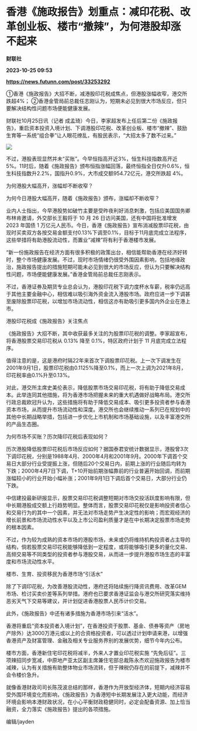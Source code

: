 # 香港《施政报告》划重点：减印花税、改革创业板、楼市“撤辣”，为何港股却涨不起来
**财联社**

**2023-10-25 09:53**

**https://news.futunn.com/post/33253292**

①香港《施政报告》大招不断，减港股印花税成焦点，但港股涨幅收窄，港交所跌超4%； ②香港金管局前总裁任志刚认为，短期未必见到很大市场反应，但只要解决结构性问题市场便能健康发展。

财联社10月25日讯（记者 成孟琦）今日，李家超发布上任后第二份《施政报告》，重启资本投资入境计划、下调港股印花税、改革创业板、楼市“撤辣”、鼓励生育等一系统“组合拳”让人眼花缭乱，有股民表示，“大招太多了数不过来。”

![](https://postimg.futunn.com/16982271562809957596177.png)

不过，港股表现显然并未“买账”。今早恒指高开近3%，恒生科技指数高开近5%。11时后，随着《施政报告》颁布恒指涨幅回落，最终恒指全日仅升0.6%，恒生科技指数升2.2%，国指升0.9%，大市成交额954.72亿元，港交所跌超 4%。

为何港股大幅高开，涨幅却不断收窄？

为何今日港股大幅高开，随着《施政报告》颁布，涨幅却不断收窄？

业内人士指出，今早港股势如破竹主要是受昨夜利好消息刺激，包括应美国国务卿布林肯邀请，外交部长王毅将于 10 月 26 日访问美国，还有中国将批准增发 2023 年国债 1 万亿元人民币。今日，香港《施政报告》宣布消减股票印花税，由现时买卖双方各按交易金额支付0.13%下调至0.1%，目标于11月底完成立法程序，这些举措将有助港股流动性，而置业“减辣”将有利于香港楼市发展。

“新一份施政报告在经济方面有很多积极的政策出台，相信能帮助香港在经济好转时，整个市场健康发展。不过，现时市场情绪仍很受外围因素影响，包括地缘政治，施政报告提出的措施短期可能未必见到很大的市场反应，但认为只要解决结构性问题，市场便能健康发展。”香港金管局前总裁任志刚表示。

不过，香港证券及期货专业总会认为，港股印花税下调力度杯水车薪，税率仍远高于其他主要金融中心，相信难以吸引海外资金流入港股市场。政府应进一步下调甚至废除股票印花税，以增加市场流动性，相信这亦有助吸引更多国内外企业在港上市。

港股印花税成《施政报告》关注焦点

《施政报告》大招不断，其中收获最多关注的为股票印花税的调整。李家超宣布，将香港股票交易印花税从 0.13% 降至 0.1%，特区政府计划于 11 月底完成立法程序。

值得注意的是，这是港府时隔22年来首次下调股票印花税。上一次下调发生在2001年9月1日，股票印花税由0.1125%降至0.1%，而上一次上调为2021年8月，印花税率由0.1%升至0.13%。

对此，港交所主席史美伦表示，降低股票市场交易印花税，将有助于降低交易成本。此举连同其他措施，将为香港市场把握未来的重大机遇做好战略布局。港交所行政总裁欧冠升认为，这些措施将有助于降低交易成本、吸引更多投资者参与香港资本市场，从而提升市场流动性和深度。港交所也会继续推动一系列已在规划中的其他中长期战略举措，包括进一步优化上市机制和市场基础设施，以及丰富港交所的产品生态圈。

为何市场不买账？历次降印花税后表现如何？

历次港股降低股票印花税后市场反应如何？据国泰君安统计数据显示，港股曾3次下调印花税，分别是1988年4月、2000年4月和2001年9月。2000年下调首个交易日大部分行业受提振上涨，但随后20个交易日内，前期上涨的行业随后均转为下跌；2000年4月7日下调，T+10开始前期涨幅靠前的行业普遍开始回调，而前期涨幅较小的行业开始小幅补涨；2001年9月1日下调后首个交易日，大部分行业仍下跌。

中信建投最新研报显示，股票交易印花税调整短期对市场交投活跃度影响有限，但中长期港股成交额上行趋势明显。整体而言，股票交易印花税仅是影响投资者信心和交易行为的其中一个因素，并无法对市场走势产生决定性的影响；而宏观经济的增长前景和市场流动性水平以及上市公司盈利质量才是在中长期决定股票市场走势的根本因素。

不过，作为较为成熟的资本市场的港股市场，未来或仍将维持机构投资者占主导的结构，倘若股票交易印花税能够降低到一定程度，或将能够吸引更多的量化交易、高频交易等不同类型的投资者参与港股交易，从而进一步提升港股市场生态的丰富度和市场流动性水平。

楼市、生育、投资移民为香港市场“引活水”

除了下调印花税，为改善港股流动性，港府还将陆续施行降资讯费用、改革GEM市场、检讨买卖价差等系列举措。港府也已要求香港证监会与港交所研究落实维持恶劣天气下交易等建议，并计划促进香港股票人民币计价交易。

此外，《施政报告》中还有诸多措施为香港市场引来“活水”。

香港将重启“资本投资者入境计划”，在香港投资于股票、基金、债券等资产（房地产除外）达3000万港元或以上的合资格投资者，可以透过计划申请来港，以增强香港资产及财富管理、金融及相关专业服务界别的发展优势，细节今年内公布。

楼市方面，香港新住宅印花税将减半，外来人才置业印花税实施 “先免后征”。三项辣招同步宽减，中原地产亚太区副主席兼住宅部总裁陈永杰欢迎施政报告为楼市减辣，认为有关措施有助整体物业市场流转，但于辣税仍存在的前提下，减辣并不会令楼价急升。

就像香港财政司司长陈茂波总结的那样，香港作为开放型经济体，短期内经济容易受外围环境变化而影响，《施政报告》为香港短中长期发展注入更大动能，而经济环境会影响本港财政状况，在小心平衡财政稳健同时，必定会配备资源、加上恰当融资，全力落实《施政报告》提出的各项措施。

编辑/jayden